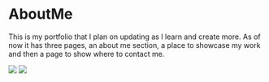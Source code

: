 # AboutMe

This is my portfolio that I plan on updating as I learn and create more. As of now it has three pages, an about me section, a place to showcase my work and then a page to show where to contact me. 
  
  <img src="/AboutMe/about.me.screenshot.png">
  <img src="/AboutMe/contact.me.screenshot.png">
  <img src="/AboutMe/portfolio.screenshot.png>
